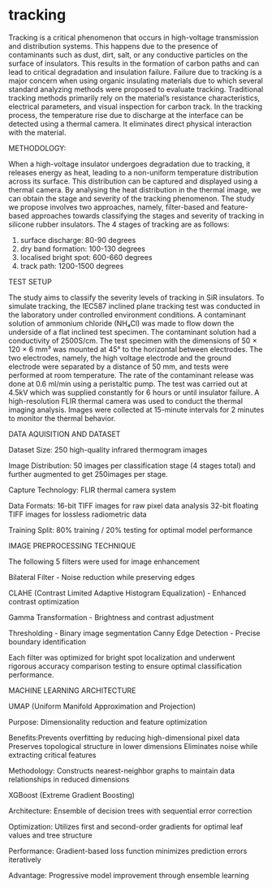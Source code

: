 # tracking
Tracking is a critical phenomenon that occurs in high-voltage transmission and distribution systems. This happens due to the presence of contaminants such as dust, dirt, salt, or any conductive particles on the surface of insulators. This results in the formation of carbon paths and can lead to critical degradation and insulation failure. Failure due to tracking is a major concern when using organic insulating materials due to which several standard analyzing methods were proposed to evaluate tracking. Traditional tracking methods primarily rely on the material’s resistance characteristics, electrical parameters, and visual inspection for carbon track. In the tracking process, the temperature rise due to discharge at the interface can be detected using a thermal camera. It eliminates direct physical interaction with the material.

METHODOLOGY:

When a high-voltage insulator undergoes degradation due to tracking, it releases energy as heat, leading to a non-uniform temperature distribution across its surface. This distribution can be captured and displayed using a thermal camera. By analysing the heat distribution in the thermal image, we can obtain the stage and severity of the tracking phenomenon. The study we propose involves two approaches, namely, filter-based and feature-based approaches towards classifying the stages and severity of tracking in silicone rubber insulators. The 4 stages of tracking are as follows:
1. surface discharge: 80-90 degrees
2. dry band formation: 100-130 degrees
3. localised bright spot: 600-660 degrees
4. track path: 1200-1500  degrees


TEST SETUP

The study aims to classify the severity levels of tracking in SiR insulators. To simulate tracking, the IEC587 inclined plane tracking test was conducted in the laboratory under controlled environment conditions. A contaminant solution of ammonium chloride (NH₄Cl) was made to flow down the underside of a flat inclined test specimen. The contaminant solution had a conductivity of 2500S/cm.  The test specimen with the dimensions of 50 × 120 × 6 mm³ was mounted at 45° to the horizontal between electrodes. The two electrodes, namely, the high voltage electrode and the ground electrode were separated by a distance of 50 mm, and tests were performed at room temperature. The rate of the contaminant release was done at 0.6 ml/min using a peristaltic pump. The test was carried out at 4.5kV which was supplied constantly for 6 hours or until insulator failure.
A high-resolution FLIR thermal camera was used to conduct the thermal imaging analysis. Images were collected at 15-minute intervals for 2 minutes to monitor the thermal behavior.

DATA AQUISITION AND DATASET 

Dataset Size: 250 high-quality infrared thermogram images

Image Distribution: 50 images per classification stage (4 stages total) and further augmented to get 250images per stage.

Capture Technology: FLIR thermal camera system

Data Formats:
16-bit TIFF images for raw pixel data analysis
32-bit floating TIFF images for lossless radiometric data

Training Split: 80% training / 20% testing for optimal model performance

IMAGE PREPROCESSING TECHNIQUE

The following 5 filters were used for image enhancement 

Bilateral Filter - Noise reduction while preserving edges

CLAHE (Contrast Limited Adaptive Histogram Equalization) - Enhanced contrast optimization

Gamma Transformation - Brightness and contrast adjustment

Thresholding - Binary image segmentation
Canny Edge Detection - Precise boundary identification

Each filter was optimized for bright spot localization and underwent rigorous accuracy comparison testing to ensure optimal classification performance.

MACHINE LEARNING ARCHITECTURE

UMAP (Uniform Manifold Approximation and Projection)

Purpose: Dimensionality reduction and feature optimization

Benefits:Prevents overfitting by reducing high-dimensional pixel data
Preserves topological structure in lower dimensions
Eliminates noise while extracting critical features

Methodology: Constructs nearest-neighbor graphs to maintain data relationships in reduced dimensions

XGBoost (Extreme Gradient Boosting)

Architecture: Ensemble of decision trees with sequential error correction

Optimization: Utilizes first and second-order gradients for optimal leaf values and tree structure

Performance: Gradient-based loss function minimizes prediction errors iteratively

Advantage: Progressive model improvement through ensemble learning


